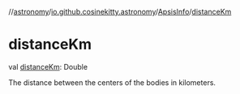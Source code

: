 //[astronomy](../../../index.md)/[io.github.cosinekitty.astronomy](../index.md)/[ApsisInfo](index.md)/[distanceKm](distance-km.md)

# distanceKm

val [distanceKm](distance-km.md): Double

The distance between the centers of the bodies in kilometers.
